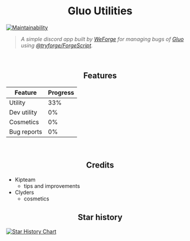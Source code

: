 <h1 align="center">Gluo Utilities</h1>

[![Maintainability](https://api.codeclimate.com/v1/badges/063fbb34d165f3be5847/maintainability)](https://codeclimate.com/github/WeForge/Gluo-Utilities/maintainability)
> *A simple discord app built by [WeForge](https://github.com/WeForge) for managing bugs of [Gluo](https://gluo.xyz) using [@tryforge/ForgeScript](https://github.com/tryforge/ForgeScript).*
<br>
<h2 align="center">Features</h2>

Feature|Progress
-|-
Utility|33%
Dev utility|0%
Cosmetics|0%
Bug reports|0%
<br>
<h2 align="center">Credits</h2>

- Kipteam
  - tips and improvements
- Clyders
  - cosmetics
<h2 align="center">Star history</h2>
<a href="https://star-history.com/#WeForge/GluoManagementBot&Timeline">
  <picture>
    <source media="(prefers-color-scheme: dark)" srcset="https://api.star-history.com/svg?repos=WeForge/GluoManagementBot&type=Timeline&theme=dark" />
    <source media="(prefers-color-scheme: light)" srcset="https://api.star-history.com/svg?repos=WeForge/GluoManagementBot&type=Timeline" />
    <img alt="Star History Chart" src="https://api.star-history.com/svg?repos=WeForge/GluoManagementBot&type=Timeline" />
  </picture>
</a>
